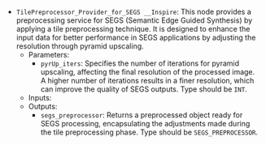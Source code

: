 - `TilePreprocessor_Provider_for_SEGS __Inspire`: This node provides a preprocessing service for SEGS (Semantic Edge Guided Synthesis) by applying a tile preprocessing technique. It is designed to enhance the input data for better performance in SEGS applications by adjusting the resolution through pyramid upscaling.
    - Parameters:
        - `pyrUp_iters`: Specifies the number of iterations for pyramid upscaling, affecting the final resolution of the processed image. A higher number of iterations results in a finer resolution, which can improve the quality of SEGS outputs. Type should be `INT`.
    - Inputs:
    - Outputs:
        - `segs_preprocessor`: Returns a preprocessed object ready for SEGS processing, encapsulating the adjustments made during the tile preprocessing phase. Type should be `SEGS_PREPROCESSOR`.
